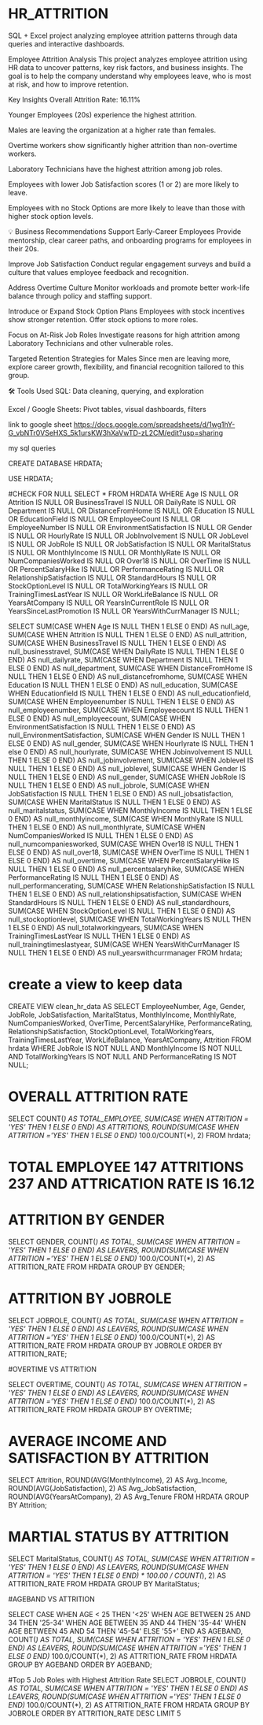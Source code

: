 # HR_ATTRITION
SQL + Excel project analyzing employee attrition patterns through data queries and interactive dashboards.

Employee Attrition Analysis
This project analyzes employee attrition using HR data to uncover patterns, key risk factors, and business insights. The goal is to help the company understand why employees leave, who is most at risk, and how to improve retention.

Key Insights
Overall Attrition Rate: 16.11%

Younger Employees (20s) experience the highest attrition.

Males are leaving the organization at a higher rate than females.

Overtime workers show significantly higher attrition than non-overtime workers.

Laboratory Technicians have the highest attrition among job roles.

Employees with lower Job Satisfaction scores (1 or 2) are more likely to leave.

Employees with no Stock Options are more likely to leave than those with higher stock option levels.

💡 Business Recommendations
Support Early-Career Employees
Provide mentorship, clear career paths, and onboarding programs for employees in their 20s.

Improve Job Satisfaction
Conduct regular engagement surveys and build a culture that values employee feedback and recognition.

Address Overtime Culture
Monitor workloads and promote better work-life balance through policy and staffing support.

Introduce or Expand Stock Option Plans
Employees with stock incentives show stronger retention. Offer stock options to more roles.

Focus on At-Risk Job Roles
Investigate reasons for high attrition among Laboratory Technicians and other vulnerable roles.

Targeted Retention Strategies for Males
Since men are leaving more, explore career growth, flexibility, and financial recognition tailored to this group.

🛠️ Tools Used
SQL: Data cleaning, querying, and exploration

Excel / Google Sheets: Pivot tables, visual dashboards, filters

link to google sheet
https://docs.google.com/spreadsheets/d/1wg1hY-G_vbNTr0VSeHXS_5k1ursKW3hXaVwTD-zL2CM/edit?usp=sharing

my sql queries

CREATE DATABASE HRDATA;

USE HRDATA;


#CHECK FOR NULL
SELECT *
FROM HRDATA
WHERE 
    Age IS NULL OR
    Attrition IS NULL OR
    BusinessTravel IS NULL OR
    DailyRate IS NULL OR
    Department IS NULL OR
    DistanceFromHome IS NULL OR
    Education IS NULL OR
    EducationField IS NULL OR
    EmployeeCount IS NULL OR
    EmployeeNumber IS NULL OR
    EnvironmentSatisfaction IS NULL OR
    Gender IS NULL OR
    HourlyRate IS NULL OR
    JobInvolvement IS NULL OR
    JobLevel IS NULL OR
    JobRole IS NULL OR
    JobSatisfaction IS NULL OR
    MaritalStatus IS NULL OR
    MonthlyIncome IS NULL OR
    MonthlyRate IS NULL OR
    NumCompaniesWorked IS NULL OR
    Over18 IS NULL OR
    OverTime IS NULL OR
    PercentSalaryHike IS NULL OR
    PerformanceRating IS NULL OR
    RelationshipSatisfaction IS NULL OR
    StandardHours IS NULL OR
    StockOptionLevel IS NULL OR
    TotalWorkingYears IS NULL OR
    TrainingTimesLastYear IS NULL OR
    WorkLifeBalance IS NULL OR
    YearsAtCompany IS NULL OR
    YearsInCurrentRole IS NULL OR
    YearsSinceLastPromotion IS NULL OR
    YearsWithCurrManager IS NULL;



SELECT 
    SUM(CASE WHEN Age IS NULL THEN 1 ELSE 0 END) AS null_age,
    SUM(CASE WHEN Attrition IS NULL THEN 1 ELSE 0 END) AS null_attrition,
    SUM(CASE WHEN BusinessTravel IS NULL THEN 1 ELSE 0 END) AS null_businesstravel,
    SUM(CASE WHEN DailyRate IS NULL THEN 1 ELSE 0 END) AS null_dailyrate,
    SUM(CASE WHEN Department IS NULL THEN 1 ELSE 0 END) AS null_department,
    SUM(CASE WHEN DistanceFromHome IS NULL THEN 1 ELSE 0 END) AS null_distancefromhome,
    SUM(CASE WHEN Education IS NULL THEN 1 ELSE 0 END) AS null_education,
    SUM(CASE WHEN Educationfield IS NULL THEN 1 ELSE 0 END) AS null_educationfield,
    SUM(CASE WHEN Employeenumber IS NULL THEN 1 ELSE 0 END) AS null_employeenumber,
    SUM(CASE WHEN Employeecount IS NULL THEN 1 ELSE 0 END) AS null_employeecount,
    SUM(CASE WHEN EnvironmentSatisfaction IS NULL THEN 1 ELSE 0 END) AS null_EnvironmentSatisfaction,
    SUM(CASE WHEN Gender IS NULL THEN 1 ELSE 0 END) AS null_gender,
    SUM(CASE WHEN Hourlyrate IS NULL THEN 1 else 0 END) AS null_hourlyrate,
    SUM(CASE WHEN Jobinvolvement IS NULL THEN 1 ELSE 0 END) AS null_jobinvolvement,
    SUM(CASE WHEN Joblevel IS NULL THEN 1 ELSE 0 END) AS null_joblevel,
    SUM(CASE WHEN Gender IS NULL THEN 1 ELSE 0 END) AS null_gender,
       SUM(CASE WHEN JobRole IS NULL THEN 1 ELSE 0 END) AS null_jobrole,
    SUM(CASE WHEN JobSatisfaction IS NULL THEN 1 ELSE 0 END) AS null_jobsatisfaction,
    SUM(CASE WHEN MaritalStatus IS NULL THEN 1 ELSE 0 END) AS null_maritalstatus,
    SUM(CASE WHEN MonthlyIncome IS NULL THEN 1 ELSE 0 END) AS null_monthlyincome,
    SUM(CASE WHEN MonthlyRate IS NULL THEN 1 ELSE 0 END) AS null_monthlyrate,
    SUM(CASE WHEN NumCompaniesWorked IS NULL THEN 1 ELSE 0 END) AS null_numcompaniesworked,
    SUM(CASE WHEN Over18 IS NULL THEN 1 ELSE 0 END) AS null_over18,
    SUM(CASE WHEN OverTime IS NULL THEN 1 ELSE 0 END) AS null_overtime,
    SUM(CASE WHEN PercentSalaryHike IS NULL THEN 1 ELSE 0 END) AS null_percentsalaryhike,
    SUM(CASE WHEN PerformanceRating IS NULL THEN 1 ELSE 0 END) AS null_performancerating,
    SUM(CASE WHEN RelationshipSatisfaction IS NULL THEN 1 ELSE 0 END) AS null_relationshipsatisfaction,
    SUM(CASE WHEN StandardHours IS NULL THEN 1 ELSE 0 END) AS null_standardhours,
    SUM(CASE WHEN StockOptionLevel IS NULL THEN 1 ELSE 0 END) AS null_stockoptionlevel,
    SUM(CASE WHEN TotalWorkingYears IS NULL THEN 1 ELSE 0 END) AS null_totalworkingyears,
    SUM(CASE WHEN TrainingTimesLastYear IS NULL THEN 1 ELSE 0 END) AS null_trainingtimeslastyear,
    SUM(CASE WHEN YearsWithCurrManager IS NULL THEN 1 ELSE 0 END) AS null_yearswithcurrmanager
FROM hrdata;






# create a view to keep data 

CREATE VIEW clean_hr_data AS
SELECT 
    EmployeeNumber,
    Age,
    Gender,
    JobRole,
    JobSatisfaction,
    MaritalStatus,
    MonthlyIncome,
    MonthlyRate,
    NumCompaniesWorked,
    OverTime,
    PercentSalaryHike,
    PerformanceRating,
    RelationshipSatisfaction,
    StockOptionLevel,
    TotalWorkingYears,
    TrainingTimesLastYear,
    WorkLifeBalance,
    YearsAtCompany,
    Attrition
FROM hrdata
WHERE 
    JobRole IS NOT NULL AND
    MonthlyIncome IS NOT NULL AND
    TotalWorkingYears IS NOT NULL AND
    PerformanceRating IS NOT NULL;






# OVERALL ATTRITION RATE

SELECT COUNT(*) AS TOTAL_EMPLOYEE,
SUM(CASE WHEN ATTRITION = 'YES' THEN 1 ELSE 0 END) AS ATTRITIONS,
ROUND(SUM(CASE WHEN ATTRITION ='YES' THEN 1 ELSE 0 END)* 100.0/COUNT(*), 2)
FROM hrdata;
# TOTAL EMPLOYEE 147 ATTRITIONS 237 AND ATTRICATION RATE IS 16.12




# ATTRITION BY GENDER

SELECT GENDER, COUNT(*) AS TOTAL,
SUM(CASE WHEN ATTRITION = 'YES' THEN 1 ELSE 0 END) AS LEAVERS,
ROUND(SUM(CASE WHEN ATTRITION ='YES' THEN 1 ELSE 0 END)* 100.0/COUNT(*), 2) AS ATTRITION_RATE
FROM HRDATA
GROUP BY GENDER;






# ATTRITION BY JOBROLE

SELECT JOBROLE,
COUNT(*) AS TOTAL,
SUM(CASE WHEN ATTRITION = 'YES' THEN 1 ELSE 0 END) AS LEAVERS,
ROUND(SUM(CASE WHEN ATTRITION ='YES' THEN 1 ELSE 0 END)* 100.0/COUNT(*), 2) AS ATTRITION_RATE
FROM HRDATA
GROUP BY JOBROLE
ORDER BY ATTRITION_RATE;




#OVERTIME VS ATTRITION

SELECT OVERTIME,
COUNT(*) AS TOTAL,
SUM(CASE WHEN ATTRITION = 'YES' THEN 1 ELSE 0 END) AS LEAVERS,
ROUND(SUM(CASE WHEN ATTRITION ='YES' THEN 1 ELSE 0 END)* 100.0/COUNT(*), 2) AS ATTRITION_RATE
FROM HRDATA
GROUP BY OVERTIME;




# AVERAGE INCOME AND SATISFACTION BY ATTRITION
SELECT 
  Attrition,
  ROUND(AVG(MonthlyIncome), 2) AS Avg_Income,
  ROUND(AVG(JobSatisfaction), 2) AS Avg_JobSatisfaction,
  ROUND(AVG(YearsAtCompany), 2) AS Avg_Tenure
FROM HRDATA
GROUP BY Attrition;





# MARTIAL STATUS BY ATTRITION

SELECT 
    MaritalStatus,
    COUNT(*) AS TOTAL,
    SUM(CASE
        WHEN ATTRITION = 'YES' THEN 1
        ELSE 0
    END) AS LEAVERS,
    ROUND(SUM(CASE
                WHEN ATTRITION = 'YES' THEN 1
                ELSE 0
            END) * 100.00 / COUNT(*),
            2) AS ATTRITION_RATE
FROM
    HRDATA
GROUP BY MaritalStatus;






#AGEBAND VS ATTRITION

SELECT 
CASE
WHEN AGE < 25 THEN '<25'
WHEN AGE  BETWEEN 25 AND 34 THEN '25-34'
WHEN AGE BETWEEN 35 AND 44 THEN '35-44'
WHEN AGE BETWEEN 45 AND 54 THEN '45-54'
ELSE '55+' END
AS AGEBAND,
COUNT(*) AS TOTAL,
SUM(CASE WHEN ATTRITION = 'YES' THEN 1 ELSE 0 END) AS LEAVERS,
ROUND(SUM(CASE WHEN ATTRITION ='YES' THEN 1 ELSE 0 END)* 100.0/COUNT(*), 2) AS ATTRITION_RATE
FROM HRDATA
GROUP BY AGEBAND
ORDER BY AGEBAND;


#Top 5 Job Roles with Highest Attrition Rate
SELECT JOBROLE,
COUNT(*) AS TOTAL,
SUM(CASE WHEN ATTRITION = 'YES' THEN 1 ELSE 0 END) AS LEAVERS,
ROUND(SUM(CASE WHEN ATTRITION ='YES' THEN 1 ELSE 0 END)* 100.0/COUNT(*), 2) AS ATTRITION_RATE
FROM HRDATA
GROUP BY JOBROLE
ORDER BY ATTRITION_RATE DESC
LIMIT 5



